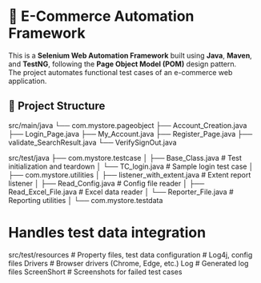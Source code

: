 # 🛒 E-Commerce Automation Framework
This is a **Selenium Web Automation Framework** built using **Java**, **Maven**, and **TestNG**, following the **Page Object Model (POM)** design pattern.  
The project automates functional test cases of an e-commerce web application.

## 📂 Project Structure  
src/main/java
└── com.mystore.pageobject
├── Account_Creation.java
├── Login_Page.java
├── My_Account.java
├── Register_Page.java
├── validate_SearchResult.java
└── VerifySignOut.java

src/test/java
├── com.mystore.testcase
│ ├── Base_Class.java              # Test initialization and teardown
│ └── TC_login.java                # Sample login test case
│
├── com.mystore.utilities
│ ├── listener_with_extent.java    # Extent report listener
│ ├── Read_Config.java             # Config file reader
│ ├── Read_Excel_File.java         # Excel data reader
│ └── Reporter_File.java           # Reporting utilities
│
└── com.mystore.testdata
# Handles test data integration

src/test/resources                # Property files, test data
configuration                     # Log4j, config files
Drivers                           # Browser drivers (Chrome, Edge, etc.)
Log                               # Generated log files
ScreenShort                       # Screenshots for failed test cases
